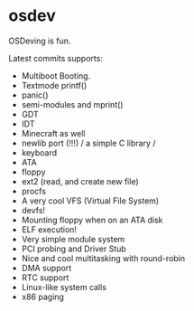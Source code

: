 osdev
=====

OSDeving is fun.

Latest commits supports:

- Multiboot Booting.
- Textmode printf()
- panic()
- semi-modules and mprint()
- GDT
- IDT
- Minecraft as well
- newlib port (!!!) / a simple C library /
- keyboard
- ATA
- floppy
- ext2 (read, and create new file)
- procfs
- A very cool VFS (Virtual File System)
- devfs!
- Mounting floppy when on an ATA disk
- ELF execution!
- Very simple module system
- PCI probing and Driver Stub
- Nice and cool multitasking with round-robin
- DMA support
- RTC support
- Linux-like system calls
- x86 paging

